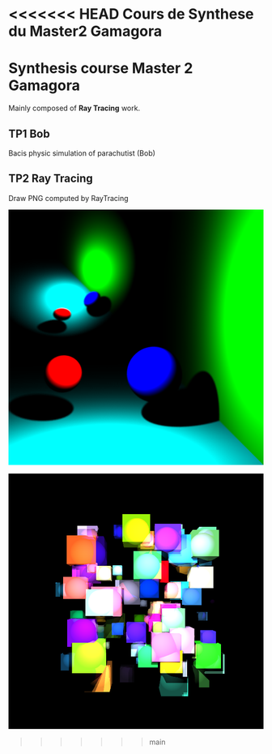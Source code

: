<<<<<<< HEAD
Cours de Synthese du Master2 Gamagora 
=======
# Synthesis course Master 2 Gamagora 
Mainly composed of **Ray Tracing** work. 


## TP1 Bob
Bacis physic simulation of parachutist (Bob)


## TP2 Ray Tracing
Draw PNG computed by RayTracing

![til](RayTracing200rayons0.01off.png)

![til](RayTracingpleinsdecube.png)
>>>>>>> main
